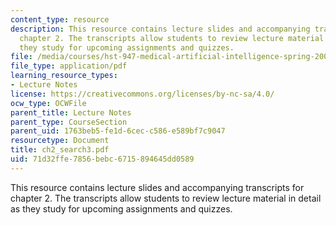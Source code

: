 ```yaml
---
content_type: resource
description: This resource contains lecture slides and accompanying transcripts for
  chapter 2. The transcripts allow students to review lecture material in detail as
  they study for upcoming assignments and quizzes.
file: /media/courses/hst-947-medical-artificial-intelligence-spring-2005/71d32ffe7856bebc6715894645dd0589_ch2_search3.pdf
file_type: application/pdf
learning_resource_types:
- Lecture Notes
license: https://creativecommons.org/licenses/by-nc-sa/4.0/
ocw_type: OCWFile
parent_title: Lecture Notes
parent_type: CourseSection
parent_uid: 1763beb5-fe1d-6cec-c586-e589bf7c9047
resourcetype: Document
title: ch2_search3.pdf
uid: 71d32ffe-7856-bebc-6715-894645dd0589
---
```

This resource contains lecture slides and accompanying transcripts for chapter 2. The transcripts allow students to review lecture material in detail as they study for upcoming assignments and quizzes.